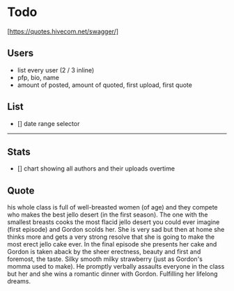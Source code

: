 # Todo

[https://quotes.hivecom.net/swagger/]

## Users

- list every user (2 / 3 inline)
- pfp, bio, name
- amount of posted, amount of quoted, first upload, first quote

## List

- [] date range selector

---

## Stats

- [] chart showing all authors and their uploads overtime

## Quote

his whole class is full of well-breasted women (of age) and they compete who makes the best jello desert (in the first season). The one with the smallest breasts cooks the most flacid jello desert you could ever imagine (first episode) and Gordon scolds her. She is very sad but then at home she thinks more and gets a very strong resolve that she is going to make the most erect jello cake ever. In the final episode she presents her cake and Gordon is taken aback by the sheer erectness, beauty and first and foremost, the taste. Silky smooth milky strawberry (just as Gordon's momma used to make). He promptly verbally assaults everyone in the class but her and she wins a romantic dinner with Gordon. Fulfilling her lifelong dreams. 